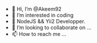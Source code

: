 - 👋 Hi, I’m @Akeem92
- 👀 I’m interested in coding
- 🌱 NodeJS && Yii2 Developper.
- 💞️ I’m looking to collaborate on ...
- 📫 How to reach me ...

<!---
Akeem92/Akeem92 is a ✨ special ✨ repository because its `README.md` (this file) appears on your GitHub profile.
You can click the Preview link to take a look at your changes.
--->
